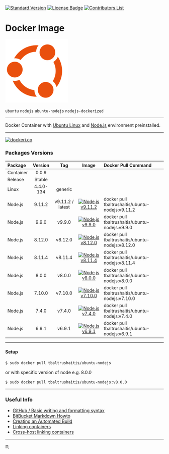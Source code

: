 [![Standard Version](https://img.shields.io/badge/release-standard%20version-brightgreen.svg?style=plastic)](https://github.com/conventional-changelog/standard-version) [![License Badge](https://images.microbadger.com/badges/license/tbaltrushaitis/ubuntu-nodejs.svg)](https://microbadger.com/images/tbaltrushaitis/ubuntu-nodejs "") [![Contributors List](https://img.shields.io/github/contributors/tbaltrushaitis/ubuntu-nodejs.svg)](https://github.com/tbaltrushaitis/ubuntu-nodejs/graphs/contributors)

# Docker Image #

![Ubuntu Logo](https://raw.githubusercontent.com/docker-library/docs/01c12653951b2fe592c1f93a13b4e289ada0e3a1/ubuntu/logo.png)

`ubuntu` `nodejs` `ubuntu-nodejs` `nodejs-dockerized`

---

Docker Container with [Ubuntu Linux](https://www.ubuntu.com "Ubuntu official") and [Node.js](https://nodejs.org "Node Foundation") environment preinstalled.

---

[![dockeri.co](http://dockeri.co/image/tbaltrushaitis/ubuntu-nodejs)](https://hub.docker.com/r/tbaltrushaitis/ubuntu-nodejs/)

### Packages Versions ###

 Package | Version  | Tag | Image | Docker Pull Command |
:--------|:--------:|:---:|:-----:|:--------------------|
 Container | 0.0.9 |  | |
 Release | Stable |  | |
 Linux | 4.4.0-134 | generic | |
 Node.js | 9.11.2 | v9.11.2 / latest | [![Node.js v9.11.2](https://images.microbadger.com/badges/image/tbaltrushaitis/ubuntu-nodejs:v9.11.2.svg)](https://microbadger.com/images/tbaltrushaitis/ubuntu-nodejs:v9.11.2 "") | docker pull tbaltrushaitis/ubuntu-nodejs:v9.11.2
 Node.js | 9.9.0 | v9.9.0 | [![Node.js v9.9.0](https://images.microbadger.com/badges/image/tbaltrushaitis/ubuntu-nodejs:v9.9.0.svg)](https://microbadger.com/images/tbaltrushaitis/ubuntu-nodejs:v9.9.0 "") | docker pull tbaltrushaitis/ubuntu-nodejs:v9.9.0
 Node.js | 8.12.0 | v8.12.0 | [![Node.js v8.12.0](https://images.microbadger.com/badges/image/tbaltrushaitis/ubuntu-nodejs:v8.12.0.svg)](https://microbadger.com/images/tbaltrushaitis/ubuntu-nodejs:v8.12.0 "")  | docker pull tbaltrushaitis/ubuntu-nodejs:v8.12.0
 Node.js | 8.11.4 | v8.11.4 | [![Node.js v8.11.4](https://images.microbadger.com/badges/image/tbaltrushaitis/ubuntu-nodejs:v8.11.4.svg)](https://microbadger.com/images/tbaltrushaitis/ubuntu-nodejs:v8.11.4 "")  | docker pull tbaltrushaitis/ubuntu-nodejs:v8.11.4
 Node.js | 8.0.0 | v8.0.0 | [![Node.js v8.0.0](https://images.microbadger.com/badges/image/tbaltrushaitis/ubuntu-nodejs:v8.0.0.svg)](https://microbadger.com/images/tbaltrushaitis/ubuntu-nodejs:v8.0.0 "") | docker pull tbaltrushaitis/ubuntu-nodejs:v8.0.0
 Node.js | 7.10.0 | v7.10.0 | [![Node.js v7.10.0](https://images.microbadger.com/badges/image/tbaltrushaitis/ubuntu-nodejs:v7.10.0.svg)](https://microbadger.com/images/tbaltrushaitis/ubuntu-nodejs:v7.10.0 "") | docker pull tbaltrushaitis/ubuntu-nodejs:v7.10.0
 Node.js | 7.4.0 | v7.4.0 | [![Node.js v7.4.0](https://images.microbadger.com/badges/image/tbaltrushaitis/ubuntu-nodejs:v7.4.0.svg)](https://microbadger.com/images/tbaltrushaitis/ubuntu-nodejs:v7.4.0 "") | docker pull tbaltrushaitis/ubuntu-nodejs:v7.4.0
 Node.js | 6.9.1 | v6.9.1 | [![Node.js v6.9.1](https://images.microbadger.com/badges/image/tbaltrushaitis/ubuntu-nodejs:v6.9.1.svg)](https://microbadger.com/images/tbaltrushaitis/ubuntu-nodejs:v6.9.1 "") | docker pull tbaltrushaitis/ubuntu-nodejs:v6.9.1

---

#### Setup ####

```shell
$ sudo docker pull tbaltrushaitis/ubuntu-nodejs
```
or with specific version of node e.g. 8.0.0
```shell
$ sudo docker pull tbaltrushaitis/ubuntu-nodejs:v8.0.0
```

---

### Useful Info ###

 - [GitHub / Basic writing and formatting syntax](https://help.github.com/articles/basic-writing-and-formatting-syntax/)
 - [BitBucket Markdown Howto](https://bitbucket.org/tutorials/markdowndemo)
 - [Creating an Automated Build](https://docs.docker.com/docker-hub/builds/)
 - [Linking containers](https://docs.docker.com/engine/userguide/networking/default_network/dockerlinks.md)
 - [Cross-host linking containers](https://docs.docker.com/engine/admin/ambassador_pattern_linking.md)

---

:scorpius:
